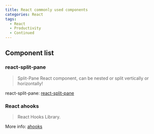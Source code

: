 ```yaml
---
title: React commonly used components
categories: React
tags: 
  - React
  - Productivity
  - Continued
---
```


## Component list

### react-split-pane

> Split-Pane React component, can be nested or split vertically or horizontally!

react-split-pane: [react-split-pane](https://github.com/tomkp/react-split-pane)

### React ahooks

> React Hooks Library.

More info: [ahooks](https://github.com/alibaba/hooks)
